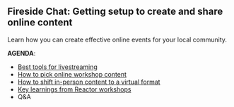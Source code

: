 ## Fireside Chat: Getting setup to create and share online content
Learn how you can create effective online events for your local community.
 
**AGENDA**: 
- [Best tools for livestreaming](best-streaming-tools.md)
- [How to pick online workshop content](choosing-content.md)
- [How to shift in-person content to a virtual format](Virtual-best-practices.md)
- [Key learnings from Reactor workshops](reactor-content-learnings)
- Q&A

